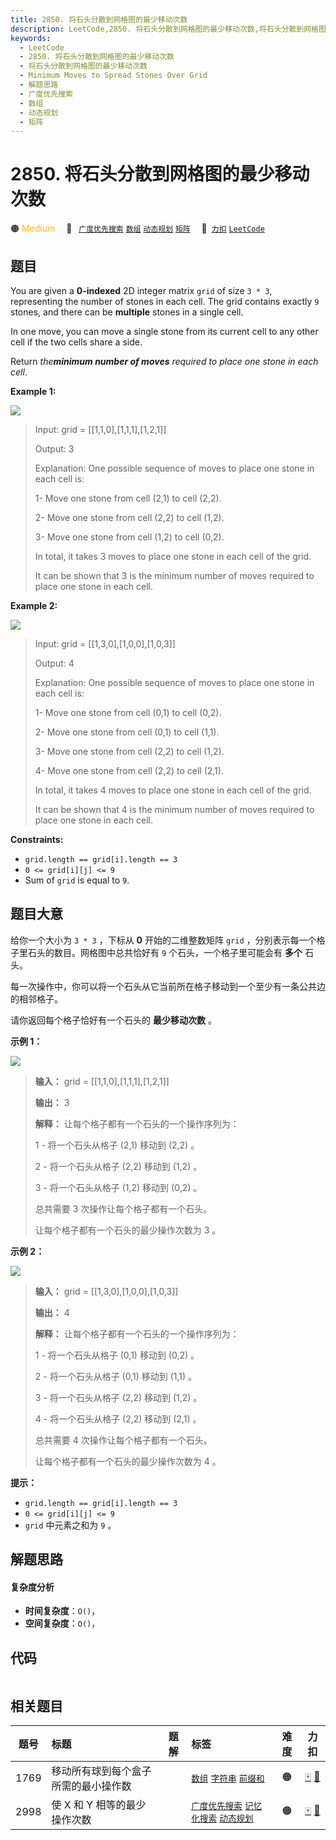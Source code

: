 ```yaml
---
title: 2850. 将石头分散到网格图的最少移动次数
description: LeetCode,2850. 将石头分散到网格图的最少移动次数,将石头分散到网格图的最少移动次数,Minimum Moves to Spread Stones Over Grid,解题思路,广度优先搜索,数组,动态规划,矩阵
keywords:
  - LeetCode
  - 2850. 将石头分散到网格图的最少移动次数
  - 将石头分散到网格图的最少移动次数
  - Minimum Moves to Spread Stones Over Grid
  - 解题思路
  - 广度优先搜索
  - 数组
  - 动态规划
  - 矩阵
---
```


# 2850. 将石头分散到网格图的最少移动次数

🟠 <font color=#ffb800>Medium</font>&emsp; 🔖&ensp; [`广度优先搜索`](/tag/breadth-first-search.md) [`数组`](/tag/array.md) [`动态规划`](/tag/dynamic-programming.md) [`矩阵`](/tag/matrix.md)&emsp; 🔗&ensp;[`力扣`](https://leetcode.cn/problems/minimum-moves-to-spread-stones-over-grid) [`LeetCode`](https://leetcode.com/problems/minimum-moves-to-spread-stones-over-grid)

## 题目

You are given a **0-indexed** 2D integer matrix `grid` of size `3 * 3`,
representing the number of stones in each cell. The grid contains exactly `9`
stones, and there can be **multiple** stones in a single cell.

In one move, you can move a single stone from its current cell to any other
cell if the two cells share a side.

Return _the**minimum number of moves** required to place one stone in each
cell_.



**Example 1:**

![](https://assets.leetcode.com/uploads/2023/08/23/example1-3.svg)

> Input: grid = [[1,1,0],[1,1,1],[1,2,1]]
> 
> Output: 3
> 
> Explanation: One possible sequence of moves to place one stone in each cell is: 
> 
> 1- Move one stone from cell (2,1) to cell (2,2).
> 
> 2- Move one stone from cell (2,2) to cell (1,2).
> 
> 3- Move one stone from cell (1,2) to cell (0,2).
> 
> In total, it takes 3 moves to place one stone in each cell of the grid.
> 
> It can be shown that 3 is the minimum number of moves required to place one stone in each cell.

**Example 2:**

![](https://assets.leetcode.com/uploads/2023/08/23/example2-2.svg)

> Input: grid = [[1,3,0],[1,0,0],[1,0,3]]
> 
> Output: 4
> 
> Explanation: One possible sequence of moves to place one stone in each cell is:
> 
> 1- Move one stone from cell (0,1) to cell (0,2).
> 
> 2- Move one stone from cell (0,1) to cell (1,1).
> 
> 3- Move one stone from cell (2,2) to cell (1,2).
> 
> 4- Move one stone from cell (2,2) to cell (2,1).
> 
> In total, it takes 4 moves to place one stone in each cell of the grid.
> 
> It can be shown that 4 is the minimum number of moves required to place one stone in each cell.

**Constraints:**

  * `grid.length == grid[i].length == 3`
  * `0 <= grid[i][j] <= 9`
  * Sum of `grid` is equal to `9`.


## 题目大意

给你一个大小为 `3 * 3` ，下标从 **0**  开始的二维整数矩阵 `grid` ，分别表示每一个格子里石头的数目。网格图中总共恰好有 `9`
个石头，一个格子里可能会有 **多个**  石头。

每一次操作中，你可以将一个石头从它当前所在格子移动到一个至少有一条公共边的相邻格子。

请你返回每个格子恰好有一个石头的 **最少移动次数**  。



**示例 1：**

![](https://assets.leetcode.com/uploads/2023/08/23/example1-3.svg)

> 
> 
> 
> 
> 
> **输入：** grid = [[1,1,0],[1,1,1],[1,2,1]]
> 
> **输出：** 3
> 
> **解释：** 让每个格子都有一个石头的一个操作序列为：
> 
> 1 - 将一个石头从格子 (2,1) 移动到 (2,2) 。
> 
> 2 - 将一个石头从格子 (2,2) 移动到 (1,2) 。
> 
> 3 - 将一个石头从格子 (1,2) 移动到 (0,2) 。
> 
> 总共需要 3 次操作让每个格子都有一个石头。
> 
> 让每个格子都有一个石头的最少操作次数为 3 。
> 
> 

**示例 2：**

![](https://assets.leetcode.com/uploads/2023/08/23/example2-2.svg)

> 
> 
> 
> 
> 
> **输入：** grid = [[1,3,0],[1,0,0],[1,0,3]]
> 
> **输出：** 4
> 
> **解释：** 让每个格子都有一个石头的一个操作序列为：
> 
> 1 - 将一个石头从格子 (0,1) 移动到 (0,2) 。
> 
> 2 - 将一个石头从格子 (0,1) 移动到 (1,1) 。
> 
> 3 - 将一个石头从格子 (2,2) 移动到 (1,2) 。
> 
> 4 - 将一个石头从格子 (2,2) 移动到 (2,1) 。
> 
> 总共需要 4 次操作让每个格子都有一个石头。
> 
> 让每个格子都有一个石头的最少操作次数为 4 。
> 
> 



**提示：**

  * `grid.length == grid[i].length == 3`
  * `0 <= grid[i][j] <= 9`
  * `grid` 中元素之和为 `9` 。


## 解题思路

#### 复杂度分析

- **时间复杂度**：`O()`，
- **空间复杂度**：`O()`，

## 代码

```javascript

```

## 相关题目

<!-- prettier-ignore -->
| 题号 | 标题 | 题解 | 标签 | 难度 | 力扣 |
| :------: | :------ | :------: | :------ | :------: | :------: |
| 1769 | 移动所有球到每个盒子所需的最小操作数 |  |  [`数组`](/tag/array.md) [`字符串`](/tag/string.md) [`前缀和`](/tag/prefix-sum.md) | 🟠 | [🀄️](https://leetcode.cn/problems/minimum-number-of-operations-to-move-all-balls-to-each-box) [🔗](https://leetcode.com/problems/minimum-number-of-operations-to-move-all-balls-to-each-box) |
| 2998 | 使 X 和 Y 相等的最少操作次数 |  |  [`广度优先搜索`](/tag/breadth-first-search.md) [`记忆化搜索`](/tag/memoization.md) [`动态规划`](/tag/dynamic-programming.md) | 🟠 | [🀄️](https://leetcode.cn/problems/minimum-number-of-operations-to-make-x-and-y-equal) [🔗](https://leetcode.com/problems/minimum-number-of-operations-to-make-x-and-y-equal) |